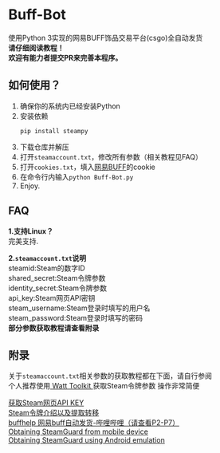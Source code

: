 # Buff-Bot
使用Python 3实现的网易BUFF饰品交易平台(csgo)全自动发货  
**请仔细阅读教程！**  
**欢迎有能力者提交PR来完善本程序。**  

## 如何使用？
1. 确保你的系统内已经安装Python  
2. 安装依赖
    ```
    pip install steampy
    ```
3. 下载仓库并解压 
4. 打开`steamaccount.txt`，修改所有参数（相关教程见FAQ）
5. 打开`cookies.txt`，填入[网易BUFF](https://buff.163.com)的cookie
6. 在命令行内输入```python Buff-Bot.py```
7. Enjoy.
## FAQ
**1.支持Linux？**  
完美支持.

**2.`steamaccount.txt`说明**  
steamid:Steam的数字ID  
shared_secret:Steam令牌参数  
identity_secret:Steam令牌参数  
api_key:Steam网页API密钥  
steam_username:Steam登录时填写的用户名  
steam_password:Steam登录时填写的密码  
**部分参数获取教程请查看附录**

## 附录
关于`steamaccount.txt`相关参数的获取教程都在下面，请自行参阅  
个人推荐使用[ Watt Toolkit ](https://github.com/BeyondDimension/SteamTools)获取Steam令牌参数 操作非常简便

[获取Steam网页API KEY](http://steamcommunity.com/dev/apikey)   
[Steam令牌介绍以及提取转移](https://steam.red/blog/archives/Steamguard.html)  
[buffhelp 网易buff自动发货-哔哩哔哩（请查看P2-P7）](https://www.bilibili.com/video/BV1DT4y1P7Dx)  
[Obtaining SteamGuard from mobile device]( https://github.com/SteamTimeIdler/stidler/wiki/Getting-your-%27shared_secret%27-code-for-use-with-Auto-Restarter-on-Mobile-Authentication )  
[Obtaining SteamGuard using Android emulation]( https://github.com/codepath/android_guides/wiki/Genymotion-2.0-Emulators-with-Google-Play-support)
